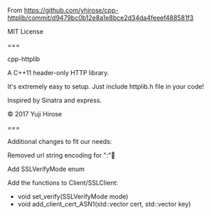 From https://github.com/yhirose/cpp-httplib/commit/d9479bc0b12e8a1e8bce2d34da4feeef488581f3

MIT License

===

cpp-httplib

A C++11 header-only HTTP library.

It's extremely easy to setup. Just include httplib.h file in your code!

Inspired by Sinatra and express.

© 2017 Yuji Hirose

===

Additional changes to fit our needs:

Removed url string encoding for ":"

Add SSLVerifyMode enum

Add the functions to Client/SSLClient:
- void set_verify(SSLVerifyMode mode)
- void add_client_cert_ASN1(std::vector<unsigned char> cert, std::vector<unsigned char> key)


